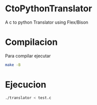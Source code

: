 # CtoPythonTranslator
A c to python Translator using Flex/Bison
# Compilacion
Para compilar ejecutar
```bash
make -B
```

# Ejecucion
```bash
./translator < test.c
```